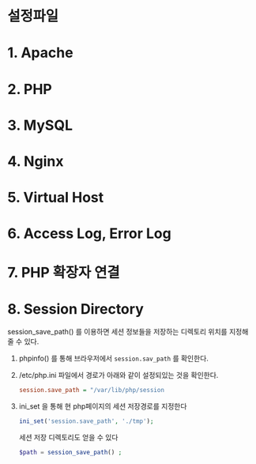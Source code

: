# 설정파일

# 1. Apache



# 2. PHP

# 3. MySQL

# 4. Nginx

# 5. Virtual Host

# 6. Access Log, Error Log

# 7. PHP 확장자 연결



# 8. Session Directory

session_save_path() 를 이용하면 세션 정보들을 저장하는 디렉토리 위치를 지정해 줄 수 있다.

1. phpinfo() 를 통해 브라우저에서 `session.sav_path` 를 확인한다.

2. /etc/php.ini 파일에서 경로가 아래와 같이 설정되있는 것을 확인한다.

   ~~~ini
   session.save_path = "/var/lib/php/session
   ~~~

3. ini_set 을 통해 현 php페이지의 세션 저장경로를 지정한다

   ~~~php
   ini_set('session.save_path', './tmp');
   ~~~

   세션 저장 디렉토리도 얻을 수 있다

   ~~~php
   $path = session_save_path() ;
   ~~~

   

